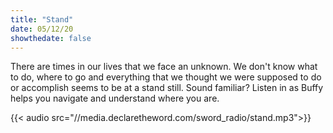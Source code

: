 ```yaml
---
title: "Stand"
date: 05/12/20
showthedate: false
---
```


There are times in our lives that we face an unknown. We don't know what to do, where to go and everything that we thought we were supposed to do or accomplish seems to be at a stand still. Sound familiar? Listen in as Buffy helps you navigate and understand where you are.
<!--more-->
{{< audio src="//media.declaretheword.com/sword_radio/stand.mp3">}}